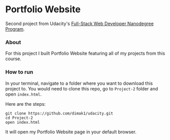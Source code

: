 # Portfolio Website

Second project from Udacity's [Full-Stack Web Developer Nanodegree Program](https://www.udacity.com/course/full-stack-web-developer-nanodegree--nd004).

### About

For this project I built Portfolio Website featuring all of my projects from this course.

### How to run

In your terminal, navigate to a folder where you want to download this project to. You would need to clone this repo, go to ```Project-2``` folder and open ```index.html```.

Here are the steps:

```
git clone https://github.com/dimak1/udacity.git
cd Project-2
open index.html
```
It will open my Portfolio Website page in your default browser.
